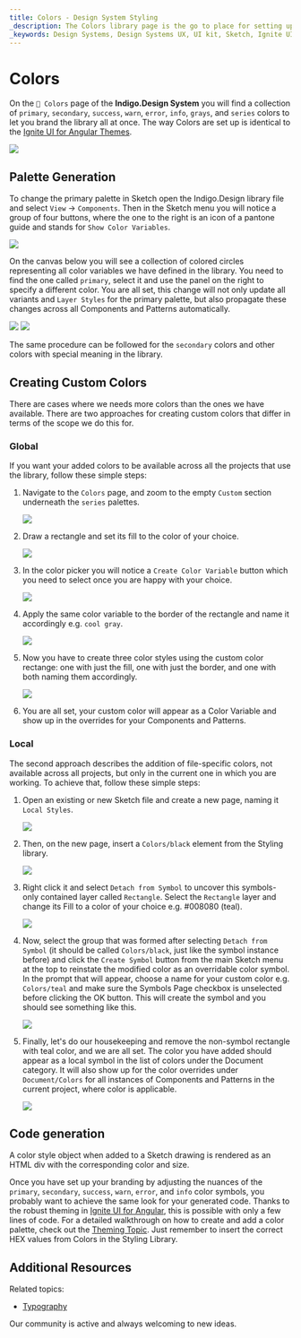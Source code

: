 ```yaml
---
title: Colors - Design System Styling
_description: The Colors library page is the go to place for setting up a theme for the Indigo.Design System.
_keywords: Design Systems, Design Systems UX, UI kit, Sketch, Ignite UI for Angular, Sketch to Angular, Sketch to Angular, Angular, Angular Design System, Export code from Sketch, Design Kits for Angular, Sketch HTML, Sketch to HTML, Sketch UI kits
---
```


# Colors

On the `🎨 Colors` page of the **Indigo.Design System** you will find a collection of `primary`, `secondary`, `success`, `warn`, `error`, `info`, `grays`, and `series` colors to let you brand the library all at once. The way Colors are set up is identical to the [Ignite UI for Angular Themes](https://www.infragistics.com/products/ignite-ui-angular/angular/components/themes.html).

<img class="responsive-img" src="../images/colors_palette.png" />

## Palette Generation

To change the primary palette in Sketch open the Indigo.Design library file and select `View` -> `Components`. Then in the Sketch menu you will notice a group of four buttons, where the one to the right is an icon of a pantone guide and stands for `Show Color Variables`.

<img class="responsive-img" src="../images/colors-vars-sketch.png"/>

On the canvas below you will see a collection of colored circles representing all color variables we have defined in the library. You need to find the one called `primary`, select it and use the panel on the right to specify a different color. You are all set, this change will not only update all variants and `Layer Styles` for the primary palette, but also propagate these changes across all Components and Patterns automatically.

<img class="responsive-img" src="../images/colors_palette_updated.png"/>

<img class="responsive-img" src="../images/colors_palette_components.png"/>

The same procedure can be followed for the `secondary` colors and other colors with special meaning in the library.

## Creating Custom Colors

There are cases where we needs more colors than the ones we have available. There are two approaches for creating custom colors that differ in terms of the scope we do this for.

### Global

If you want your added colors to be available across all the projects that use the library, follow these simple steps:

1.  Navigate to the `Colors` page, and zoom to the empty `Custom` section underneath the `series` palettes.

    <img class="responsive-img" src="../images/colors_custom1.png"/>

2.  Draw a rectangle and set its fill to the color of your choice. 

    <img class="responsive-img" src="../images/colors_custom2.png"/>

3.  In the color picker you will notice a `Create Color Variable` button which you need to select once you are happy with your choice.

    <img class="responsive-img" src="../images/colors_custom3.png"/>

3.  Apply the same color variable to the border of the rectangle and name it accordingly e.g. `cool gray`.

    <img class="responsive-img" src="../images/colors_custom4.png"/>

4.  Now you have to create three color styles using the custom color rectange: one with just the fill, one with just the border, and one with both naming them accordingly.

    <img class="responsive-img" src="../images/colors_custom5.png"/>

5.  You are all set, your custom color will appear as a Color Variable and show up in the overrides for your Components and Patterns.

### Local

The second approach describes the addition of file-specific colors, not available across all projects, but only in the current one in which you are working. To achieve that, follow these simple steps:

1.  Open an existing or new Sketch file and create a new page, naming it `Local Styles`.

    <img class="responsive-img" src="../images/colors_local_page.png" />

2.  Then, on the new page, insert a `Colors/black` element from the Styling library.

    <img class="responsive-img" src="../images/colors_local0.png" srcset="../images/colors_local0@2x.png 2x" />

3.  Right click it and select `Detach from Symbol` to uncover this symbols-only contained layer called `Rectangle`. Select the `Rectangle` layer and change its Fill to a color of your choice e.g. #008080 (teal).

    <img class="responsive-img" src="../images/colors_local1.png" srcset="../images/colors_local1@2x.png 2x" />

4.  Now, select the group that was formed after selecting `Detach from Symbol` (it should be called `Colors/black`, just like the symbol instance before) and click the `Create Symbol` button from the main Sketch menu at the top to reinstate the modified color as an overridable color symbol. In the prompt that will appear, choose a name for your custom color e.g. `Colors/teal` and make sure the Symbols Page checkbox is unselected before clicking the OK button. This will create the symbol and you should see something like this.

    <img class="responsive-img" src="../images/colors_local2.png" srcset="../images/colors_local2@2x.png 2x" />

5.  Finally, let's do our housekeeping and remove the non-symbol rectangle with teal color, and we are all set. The color you have added should appear as a local symbol in the list of colors under the Document category. It will also show up for the color overrides under `Document/Colors` for all instances of Components and Patterns in the current project, where color is applicable.

    <img class="responsive-img" src="../images/colors_local3.png" srcset="../images/colors_local3@2x.png 2x" />

## Code generation

A color style object when added to a Sketch drawing is rendered as an HTML div with the corresponding color and size.

Once you have set up your branding by adjusting the nuances of the `primary`, `secondary`, `success`, `warn`, `error`, and `info` color symbols, you probably want to achieve the same look for your generated code. Thanks to the robust theming in [Ignite UI for Angular](https://www.infragistics.com/products/ignite-ui-angular), this is possible with only a few lines of code. For a detailed walkthrough on how to create and add a color palette, check out the [Theming Topic](https://www.infragistics.com/products/ignite-ui-angular/angular/components/themes.html#generating-color-palettes). Just remember to insert the correct HEX values from Colors in the Styling Library.

## Additional Resources

Related topics:

- [Typography](typography.md)
  <div class="divider--half"></div>

Our community is active and always welcoming to new ideas.
